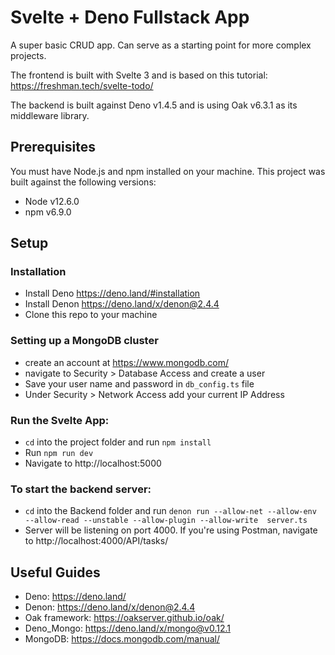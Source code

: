 # Svelte + Deno Fullstack App

A super basic CRUD app. Can serve as a starting point for more complex projects.

The frontend is built with Svelte 3 and is based on this tutorial: https://freshman.tech/svelte-todo/

The backend is built against Deno v1.4.5 and is using Oak v6.3.1 as its middleware library.

## Prerequisites

You must have Node.js and npm installed on your machine. This project was built against the following versions:

- Node v12.6.0
- npm v6.9.0 

## Setup

### Installation
- Install Deno https://deno.land/#installation
- Install Denon https://deno.land/x/denon@2.4.4
- Clone this repo to your machine

### Setting up a MongoDB cluster
- create an account at https://www.mongodb.com/
- navigate to Security > Database Access and create a user
- Save your user name and password in `db_config.ts` file
- Under Security > Network Access add your current IP Address

### Run the Svelte App:
- `cd` into the project folder and run `npm install`
- Run `npm run dev`
- Navigate to http://localhost:5000

### To start the backend server:
- `cd` into the Backend folder and run `denon run --allow-net --allow-env --allow-read --unstable --allow-plugin --allow-write  server.ts`
- Server will be listening on port 4000. If you're using Postman, navigate to http://localhost:4000/API/tasks/ 

## Useful Guides
- Deno: https://deno.land/
- Denon: https://deno.land/x/denon@2.4.4
- Oak framework: https://oakserver.github.io/oak/
- Deno_Mongo: https://deno.land/x/mongo@v0.12.1
- MongoDB: https://docs.mongodb.com/manual/ 
